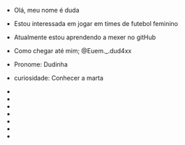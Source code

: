 - Olá, meu nome é duda
- Estou interessada em jogar em times de futebol feminino
- Atualmente estou aprendendo a mexer no gitHub
- Como chegar até mim; @Euem._.dud4xx
- Pronome: Dudinha
- curiosidade: Conhecer a marta
- 
- 
- 
-
- 
- 
  
-

<!---
Marialima2005/Marialima2005 is a ✨ special ✨ repository because its `README.md` (this file) appears on your GitHub profile.
You can click the Preview link to take a look at your changes.
--->
